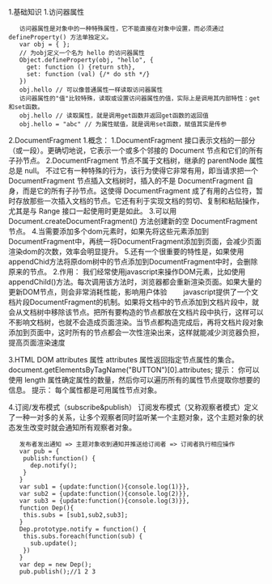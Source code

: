 1.基础知识
  1.访问器属性

       访问器属性是对象中的一种特殊属性，它不能直接在对象中设置，而必须通过 defineProperty() 方法单独定义。
       var obj = { };
       // 为obj定义一个名为 hello 的访问器属性
       Object.defineProperty(obj, "hello", {
         get: function () {return sth},
         set: function (val) {/* do sth */}
       })
       obj.hello // 可以像普通属性一样读取访问器属性
       访问器属性的"值"比较特殊，读取或设置访问器属性的值，实际上是调用其内部特性：get和set函数。
       obj.hello // 读取属性，就是调用get函数并返回get函数的返回值
       obj.hello = "abc" // 为属性赋值，就是调用set函数，赋值其实是传参 

  2.DocumentFragment
    1.概念：
      1.DocumentFragment 接口表示文档的一部分（或一段）。更确切地说，它表示一个或多个邻接的 Document 节点和它们的所有子孙节点。
      2.DocumentFragment 节点不属于文档树，继承的 parentNode 属性总是 null。
      不过它有一种特殊的行为，该行为使得它非常有用，即当请求把一个 DocumentFragment 节点插入文档树时，插入的不是 DocumentFragment 自身，而是它的所有子孙节点。这使得 DocumentFragment 成了有用的占位符，暂时存放那些一次插入文档的节点。它还有利于实现文档的剪切、复制和粘贴操作，尤其是与 Range 接口一起使用时更是如此。
      3.可以用 Document.createDocumentFragment() 方法创建新的空 DocumentFragment 节点。
      4.当需要添加多个dom元素时，如果先将这些元素添加到DocumentFragment中，再统一将DocumentFragment添加到页面，会减少页面渲染dom的次数，效率会明显提升。
      5.还有一个很重要的特性是，如果使用appendChid方法将原dom树中的节点添加到DocumentFragment中时，会删除原来的节点。 
    2.作用：
    我们经常使用javascript来操作DOM元素，比如使用appendChild()方法。每次调用该方法时，浏览器都会重新渲染页面。如果大量的更新DOM节点，则会非常消耗性能，影响用户体验
　　javascript提供了一个文档片段DocumentFragment的机制。如果将文档中的节点添加到文档片段中，就会从文档树中移除该节点。把所有要构造的节点都放在文档片段中执行，这样可以不影响文档树，也就不会造成页面渲染。当节点都构造完成后，再将文档片段对象添加到页面中，这时所有的节点都会一次性渲染出来，这样就能减少浏览器负担，提高页面渲染速度

  3.HTML DOM attributes 属性
    attributes 属性返回指定节点属性的集合。
    document.getElementsByTagName("BUTTON")[0].attributes;
    提示： 你可以使用 length 属性确定属性的数量，然后你可以遍历所有的属性节点提取你想要的信息。
    提示： 每个属性都是可用属性节点对象。

  4.订阅/发布模式（subscribe&publish）
       订阅发布模式（又称观察者模式）定义了一种一对多的关系，让多个观察者同时监听某一个主题对象，这个主题对象的状态发生改变时就会通知所有观察者对象。

       发布者发出通知 => 主题对象收到通知并推送给订阅者 => 订阅者执行相应操作
       var pub = {
        publish:function() {
          dep.notify();
        }
       }
       var sub1 = {update:function(){console.log(1)}},
       var sub2 = {update:function(){console.log(2)}},
       var sub3 = {update:function(){console.log(3)}},
       function Dep(){
        this.subs = [sub1,sub2,sub3];
       }
       Dep.prototype.notify = function() {
        this.subs.foreach(function(sub) {
          sub.update();
        })
       }
       var dep = new Dep();
       pub.publish();//1 2 3